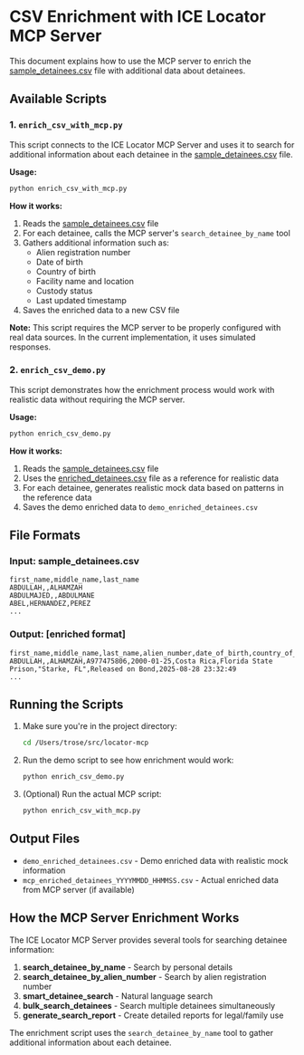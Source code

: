 # CSV Enrichment with ICE Locator MCP Server

This document explains how to use the MCP server to enrich the [sample_detainees.csv](file:///Users/trose/src/locator-mcp/sample_detainees.csv) file with additional data about detainees.

## Available Scripts

### 1. `enrich_csv_with_mcp.py`

This script connects to the ICE Locator MCP Server and uses it to search for additional information about each detainee in the [sample_detainees.csv](file:///Users/trose/src/locator-mcp/sample_detainees.csv) file.

**Usage:**
```bash
python enrich_csv_with_mcp.py
```

**How it works:**
1. Reads the [sample_detainees.csv](file:///Users/trose/src/locator-mcp/sample_detainees.csv) file
2. For each detainee, calls the MCP server's `search_detainee_by_name` tool
3. Gathers additional information such as:
   - Alien registration number
   - Date of birth
   - Country of birth
   - Facility name and location
   - Custody status
   - Last updated timestamp
4. Saves the enriched data to a new CSV file

**Note:** This script requires the MCP server to be properly configured with real data sources. In the current implementation, it uses simulated responses.

### 2. `enrich_csv_demo.py`

This script demonstrates how the enrichment process would work with realistic data without requiring the MCP server.

**Usage:**
```bash
python enrich_csv_demo.py
```

**How it works:**
1. Reads the [sample_detainees.csv](file:///Users/trose/src/locator-mcp/sample_detainees.csv) file
2. Uses the [enriched_detainees.csv](file:///Users/trose/src/locator-mcp/enriched_detainees.csv) file as a reference for realistic data
3. For each detainee, generates realistic mock data based on patterns in the reference data
4. Saves the demo enriched data to `demo_enriched_detainees.csv`

## File Formats

### Input: sample_detainees.csv
```csv
first_name,middle_name,last_name
ABDULLAH,,ALHAMZAH
ABDULMAJED,,ABDULMANE
ABEL,HERNANDEZ,PEREZ
...
```

### Output: [enriched format]
```csv
first_name,middle_name,last_name,alien_number,date_of_birth,country_of_birth,facility_name,facility_location,custody_status,last_updated
ABDULLAH,,ALHAMZAH,A977475806,2000-01-25,Costa Rica,Florida State Prison,"Starke, FL",Released on Bond,2025-08-28 23:32:49
...
```

## Running the Scripts

1. Make sure you're in the project directory:
   ```bash
   cd /Users/trose/src/locator-mcp
   ```

2. Run the demo script to see how enrichment would work:
   ```bash
   python enrich_csv_demo.py
   ```

3. (Optional) Run the actual MCP script:
   ```bash
   python enrich_csv_with_mcp.py
   ```

## Output Files

- `demo_enriched_detainees.csv` - Demo enriched data with realistic mock information
- `mcp_enriched_detainees_YYYYMMDD_HHMMSS.csv` - Actual enriched data from MCP server (if available)

## How the MCP Server Enrichment Works

The ICE Locator MCP Server provides several tools for searching detainee information:

1. **search_detainee_by_name** - Search by personal details
2. **search_detainee_by_alien_number** - Search by alien registration number
3. **smart_detainee_search** - Natural language search
4. **bulk_search_detainees** - Search multiple detainees simultaneously
5. **generate_search_report** - Create detailed reports for legal/family use

The enrichment script uses the `search_detainee_by_name` tool to gather additional information about each detainee.